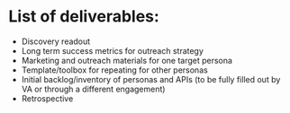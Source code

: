 # List of deliverables:

- Discovery readout
- Long term success metrics for outreach strategy
- Marketing and outreach materials for one target persona
- Template/toolbox for repeating for other personas
- Initial backlog/inventory of personas and APIs (to be fully filled out by VA or through a different engagement)
- Retrospective 

